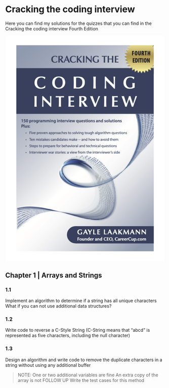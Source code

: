 # Cracking the coding interview

Here you can find my solutions for the quizzes that you can find in the Cracking the coding interview Fourth Edition

![alt text](cover-book.png "Cracking the coding interview")

## Chapter 1 | Arrays and Strings

### 1.1

Implement an algorithm to determine if a string has all unique characters What if you can not use additional data structures?

### 1.2

Write code to reverse a C-Style String (C-String means that “abcd” is represented as five characters, including the null character)

### 1.3

Design an algorithm and write code to remove the duplicate characters in a string without using any additional buffer

> NOTE: One or two additional variables are fine An extra copy of the array is not
> FOLLOW UP
> Write the test cases for this method